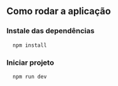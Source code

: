 ## Como rodar a aplicação

### Instale das dependências

```code
  npm install
```
### Iniciar projeto

```code
  npm run dev
```  

